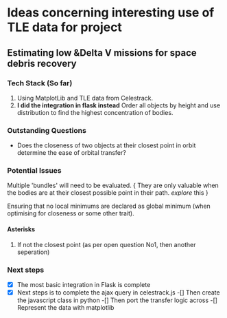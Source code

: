 # Ideas concerning interesting use of TLE data for project
  
## Estimating low &Delta V missions for space debris recovery

### Tech Stack (So far)

1. Using MatplotLib and TLE data from Celestrack.  
2. **I did the integration in flask instead**
Order all objects by height and use distribution to find the highest concentration of bodies.  

### Outstanding Questions

- Does the closeness of two objects at their closest point in orbit determine the ease of orbital transfer?

### Potential Issues

Multiple 'bundles' will need to be evaluated. \{ They are only valuable when the bodies are at their closest possible point in their path. _explore_ this \}
  
Ensuring that no local minimums are declared as global minimum (when optimising for closeness or some other trait).

#### Asterisks

1. If not the closest point (as per open question No1, then another seperation)

### Next steps

-[x] The most basic integration in Flask is complete 
-[x] Next steps is to complete the ajax query in celestrack.js
-[] Then create the javascript class in python
-[] Then port the transfer logic across
-[] Represent the data with matplotlib
